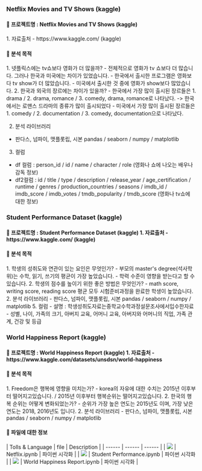 ### Netflix Movies and TV Shows (kaggle)

<h4> 💫 프로젝트명 : Netflix Movies and TV Shows (kaggle) </h4>
1. 자료출처
  - https://www.kaggle.com/ (kaggle)
<h4> 🧐 분석 목적 </h4> 
    1. 넷플릭스에는 tv쇼보다 영화가 더 많을까?
      - 전체적으로 영화가 tv 쇼보다 더 많습니다. 그러나 한국과 미국에는 차이가 있었습니다.
      - 한국에서 출시한 프로그램은 영화보다 tv show가 더 많았습니다.
      - 미국에서 출시한 것 중에 영화가 show보다 많았습니다.
    2. 한국과 외국의 장르에는 차이가 있을까?
      - 한국에서 가장 많이 출시된 장르들은 1. drama / 2. drama, romance / 3. comedy, drama, romance로 나타났다. -> 한국에서는 로맨스 드라마의 종류가 많이 출시되었다
      - 미국에서 가장 많이 출시된 장르들은 1. comedy / 2. documentation / 3. comedy, documentation으로 나타났다.

2. 분석 라이브러리 
  - 판다스, 넘파이, 맷플롯립, 시본 pandas / seaborn / numpy / matplotlib
3. 컬럼
  - df 컬럼 : person_id / id / name / character / role (영화나 쇼에 나오는 배우나 감독 정보)
  - df2컬럼 : id / title / type / description / release_year / age_certification / runtime / genres / production_countries / seasons / imdb_id / imdb_score / imdb_votes / tmdb_popularity / tmdb_score (영화나 tv쇼에 대한 정보)

### Student Performance Dataset (kaggle)
<h4> 💫 프로젝트명 : Student Performance Dataset (kaggle)
1. 자료출처
  -  https://www.kaggle.com/ (kaggle)
<h4> 🧐 분석 목적 </h4> 
    1. 학생의 성취도와 연관이 있는 요인은 무엇인가?
      - 부모의 master's degree(석사학위)는 수학, 읽기, 쓰기의 평균이 가장 높았습니다.
      - 학력 수준이 영향을 받는다고 할 수 있습니다.
    2. 학생의 점수를 높이기 위한 좋은 방법은 무엇인가?
      - math score, writing score, reading score 평균 모두 시험준비과정을 완료한 학생이 높았습니다.
2. 분석 라이브러리
  - 판다스, 넘파이, 맷플롯립, 시본 pandas / seaborn / numpy / matplotlib
5. 컬럼
  - 설명 : 학생성취도자료는중학교수학과정설문조사에서입수한자료
  - 성별, 나이, 가족의 크기, 아버지 교육, 어머니 교육, 아버지와 어머니의 직업, 가족 관계, 건강 및 등급

### World Happiness Report (kaggle)
<h4> 💫 프로젝트명 : World Happiness Report (kaggle)
1. 자료출처
  -  https://www.kaggle.com/datasets/unsdsn/world-happiness
<h4> 🧐 분석 목적 </h4> 
    1. Freedom은 행복에 영향을 미치는가?
      - korea의 자유에 대한 수치는 2015년 이후부터 떨어지고있습니다. / 2015년 이후부터 행복순위는 떨어지고있습니다.
    2. 한국의 행복 순위는 어떻게 변화되었는가?
      - 순위가 가장 높은 연도는 2015년도 이며, 가장 낮은 연도는 2018, 2016년도 입니다.
2. 분석 라이브러리
  - 판다스, 넘파이, 맷플롯립, 시본 pandas / seaborn / numpy / matplotlib

<h4> 📎 파일에 대한 정보 </h4>
| Tolls & Language | file | Description |
| ------ | ------ | ------ |
| <img src="https://img.shields.io/badge/Python-3776AB?style=flat-square&logo=Python&logoColor=white"/></a> | Netflix.ipynb | 파이썬 시각화 |
| <img src="https://img.shields.io/badge/Python-3776AB?style=flat-square&logo=Python&logoColor=white"/></a> | Student Performance.ipynb | 파이썬 시각화 |
| <img src="https://img.shields.io/badge/Python-3776AB?style=flat-square&logo=Python&logoColor=white"/></a> | World Happiness Report.ipynb | 파이썬 시각화 |
